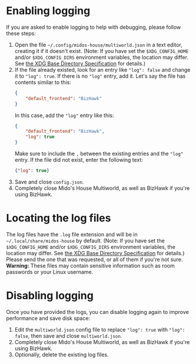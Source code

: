 # Enabling logging

If you are asked to enable logging to help with debugging, please follow these steps:

1. Open the file `~/.config/midos-house/multiworld.json` in a text editor, creating it if it doesn't exist. (Note: If you have set the `$XDG_CONFIG_HOME` and/or `$XDG_CONFIG_DIRS` environment variables, the location may differ. See [the XDG Base Directory Specification](https://specifications.freedesktop.org/basedir-spec/basedir-spec-latest.html) for details.)
2. If the file already existed, look for an entry like `"log": false` and change it to `"log": true`. If there is no `"log"` entry, add it. Let's say the file has contents similar to this:
    ```json
    {
        "default_frontend": "BizHawk"
    }
    ```
    In this case, add the `"log"` entry like this:
    ```json
    {
        "default_frontend": "BizHawk",
        "log": true
    }
    ```
    Make sure to include the `,` between the existing entries and the `"log"` entry. If the file did not exist, enter the following text:
    ```json
    {"log": true}
    ```
3. Save and close `config.json`.
4. Completely close Mido's House Multiworld, as well as BizHawk if you're using BizHawk.

# Locating the log files

The log files have the `.log` file extension and will be in `~/.local/share/midos-house` by default. (Note: If you have set the `$XDG_CONFIG_HOME` and/or `$XDG_CONFIG_DIRS` environment variables, the location may differ. See [the XDG Base Directory Specification](https://specifications.freedesktop.org/basedir-spec/basedir-spec-latest.html) for details.) Please send the one that was requested, or all of them if you're not sure. **Warning:** These files may contain sensitive information such as room passwords or your Linux username.

# Disabling logging

Once you have provided the logs, you can disable logging again to improve performance and save disk space:

1. Edit the `multiworld.json` config file to replace `"log": true` with `"log": false`, then save and close `multiworld.json`.
2. Completely close Mido's House Multiworld, as well as BizHawk if you're using BizHawk.
3. Optionally, delete the existing log files.
